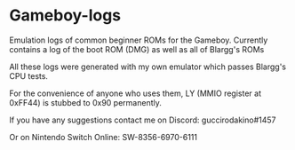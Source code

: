 # Gameboy-logs
Emulation logs of common beginner ROMs for the Gameboy.
Currently contains a log of the boot ROM (DMG) as well as all of Blargg's ROMs

All these logs were generated with my own emulator which passes Blargg's CPU tests.

For the convenience of anyone who uses them, LY (MMIO register at 0xFF44) is stubbed to 0x90 permanently.

If you have any suggestions contact me on Discord: guccirodakino#1457

Or on Nintendo Switch Online: SW-8356-6970-6111
